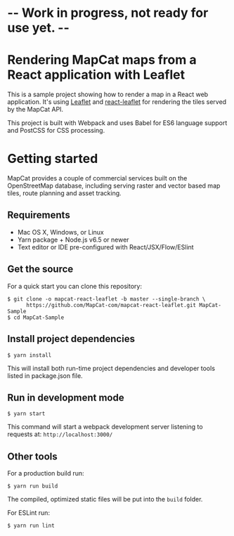 # -- Work in progress, not ready for use yet. --

# Rendering MapCat maps from a React application with Leaflet

This is a sample project showing how to render a map in a React web application. It's using [Leaflet](http://leafletjs.com/) and [react-leaflet](https://github.com/PaulLeCam/react-leaflet) for rendering the tiles served by the MapCat API.

This project is built with Webpack and uses Babel for ES6 language support and PostCSS for CSS processing.

# Getting started

MapCat provides a couple of commercial services built on the OpenStreetMap database, including serving raster and vector based map tiles, route planning and asset tracking.

## Requirements

* Mac OS X, Windows, or Linux
* Yarn package + Node.js v6.5 or newer
* Text editor or IDE pre-configured with React/JSX/Flow/ESlint

## Get the source

For a quick start you can clone this repository:

```shell
$ git clone -o mapcat-react-leaflet -b master --single-branch \
      https://github.com/MapCat-com/mapcat-react-leaflet.git MapCat-Sample
$ cd MapCat-Sample
```

## Install project dependencies

```shell
$ yarn install
```

This will install both run-time project dependencies and developer tools listed in package.json file.

## Run in development mode

```shell
$ yarn start
```

This command will start a webpack development server listening to requests at: ```http://localhost:3000/```

## Other tools

For a production build run:

```shell
$ yarn run build
```

The compiled, optimized static files will be put into the `build` folder.

For ESLint run:

```shell
$ yarn run lint
```


